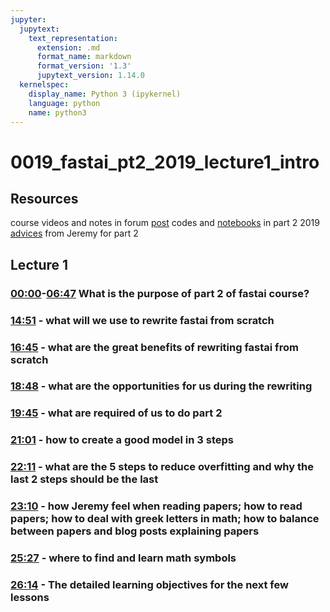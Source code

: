 ```yaml
---
jupyter:
  jupytext:
    text_representation:
      extension: .md
      format_name: markdown
      format_version: '1.3'
      jupytext_version: 1.14.0
  kernelspec:
    display_name: Python 3 (ipykernel)
    language: python
    name: python3
---
```


# 0019_fastai_pt2_2019_lecture1_intro

## Resources

course videos and notes in forum [post](https://forums.fast.ai/t/fastai-v2-daily-code-walk-thrus/53839)
codes and [notebooks](https://nbviewer.org/github/fastai/course-v3/tree/7fceebfd14d4f3bc7e0ec649834309b8cb786e40/nbs/dl2/) in part 2 2019
[advices](https://forums.fast.ai/t/things-jeremy-says-to-do-part-2/41533) from Jeremy for part 2


## Lecture 1

### [00:00](https://youtu.be/4u8FxNEDUeg?list=PLfYUBJiXbdtTIdtE1U8qgyxo4Jy2Y91uj&t=0)-[06:47](https://youtu.be/4u8FxNEDUeg?list=PLfYUBJiXbdtTIdtE1U8qgyxo4Jy2Y91uj&t=407) What is the purpose of part 2 of fastai course? 


### [14:51](https://youtu.be/4u8FxNEDUeg?list=PLfYUBJiXbdtTIdtE1U8qgyxo4Jy2Y91uj&t=891) - what will we use to rewrite fastai from scratch


### [16:45](https://youtu.be/4u8FxNEDUeg?list=PLfYUBJiXbdtTIdtE1U8qgyxo4Jy2Y91uj&t=1005) - what are the great benefits of rewriting fastai from scratch


### [18:48](https://youtu.be/4u8FxNEDUeg?list=PLfYUBJiXbdtTIdtE1U8qgyxo4Jy2Y91uj&t=1128) - what are the opportunities for us during the rewriting

### [19:45](https://youtu.be/4u8FxNEDUeg?list=PLfYUBJiXbdtTIdtE1U8qgyxo4Jy2Y91uj&t=1185) - what are required of us to do part 2

### [21:01](https://youtu.be/4u8FxNEDUeg?list=PLfYUBJiXbdtTIdtE1U8qgyxo4Jy2Y91uj&t=1261) - how to create a good model in 3 steps

### [22:11](https://youtu.be/4u8FxNEDUeg?list=PLfYUBJiXbdtTIdtE1U8qgyxo4Jy2Y91uj&t=1331) - what are the 5 steps to reduce overfitting and why the last 2 steps should be the last

### [23:10](https://youtu.be/4u8FxNEDUeg?list=PLfYUBJiXbdtTIdtE1U8qgyxo4Jy2Y91uj&t=1390) - how Jeremy feel when reading papers; how to read papers; how to deal with greek letters in math; how to balance between papers and blog posts explaining papers

### [25:27](https://youtu.be/4u8FxNEDUeg?list=PLfYUBJiXbdtTIdtE1U8qgyxo4Jy2Y91uj&t=1527) - where to find and learn math symbols

### [26:14](https://youtu.be/4u8FxNEDUeg?list=PLfYUBJiXbdtTIdtE1U8qgyxo4Jy2Y91uj&t=1574) - The detailed learning objectives for the next few lessons
